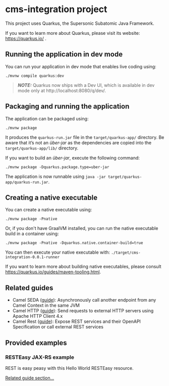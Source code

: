 # cms-integration project

This project uses Quarkus, the Supersonic Subatomic Java Framework.

If you want to learn more about Quarkus, please visit its website: https://quarkus.io/ .

## Running the application in dev mode

You can run your application in dev mode that enables live coding using:
```shell script
./mvnw compile quarkus:dev
```

> **_NOTE:_**  Quarkus now ships with a Dev UI, which is available in dev mode only at http://localhost:8080/q/dev/.

## Packaging and running the application

The application can be packaged using:
```shell script
./mvnw package
```
It produces the `quarkus-run.jar` file in the `target/quarkus-app/` directory.
Be aware that it’s not an _über-jar_ as the dependencies are copied into the `target/quarkus-app/lib/` directory.

If you want to build an _über-jar_, execute the following command:
```shell script
./mvnw package -Dquarkus.package.type=uber-jar
```

The application is now runnable using `java -jar target/quarkus-app/quarkus-run.jar`.

## Creating a native executable

You can create a native executable using: 
```shell script
./mvnw package -Pnative
```

Or, if you don't have GraalVM installed, you can run the native executable build in a container using: 
```shell script
./mvnw package -Pnative -Dquarkus.native.container-build=true
```

You can then execute your native executable with: `./target/cms-integration-0.0.1-runner`

If you want to learn more about building native executables, please consult https://quarkus.io/guides/maven-tooling.html.

## Related guides

- Camel SEDA ([guide](https://camel.apache.org/camel-quarkus/latest/reference/extensions/seda.html)): Asynchronously call another endpoint from any Camel Context in the same JVM
- Camel HTTP ([guide](https://camel.apache.org/camel-quarkus/latest/reference/extensions/http.html)): Send requests to external HTTP servers using Apache HTTP Client 4.x
- Camel Rest ([guide](https://camel.apache.org/camel-quarkus/latest/reference/extensions/rest.html)): Expose REST services and their OpenAPI Specification or call external REST services

## Provided examples

### RESTEasy JAX-RS example

REST is easy peasy with this Hello World RESTEasy resource.

[Related guide section...](https://quarkus.io/guides/getting-started#the-jax-rs-resources)
